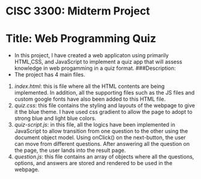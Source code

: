 # CISC 3300: Midterm Project
# Title: Web Programming Quiz
* In this project, I have created a web applicaton using primarily HTML,CSS, and JavaScript to implement a quiz app that will assess knowledge in web progamming in a quiz format. 
###Description:
* The project has 4 main files.
1. *index.html*: this is file where all the HTML contents are being implemented. In addition, all the supporting files such as the JS files and custom google fonts have also been added to this HTML file.
2. *quiz.css*: this file contains the styling and layouts of the webpage to give it the blue theme. I have used css gradient to allow the page to adopt to strong blue and light blue colors.
3. *quiz-script.js*: in this file, all the logics have been implemented in JavaScript to allow transition from one question to the other using the document object model. Using onClick() on the next-button, the user can move from different questions. After answering all the question on the page, the user lands into the result page. 
4. *question.js*: this file contains an array of objects where all the questions, options, and answers are stored and rendered to be used in the webpage.
